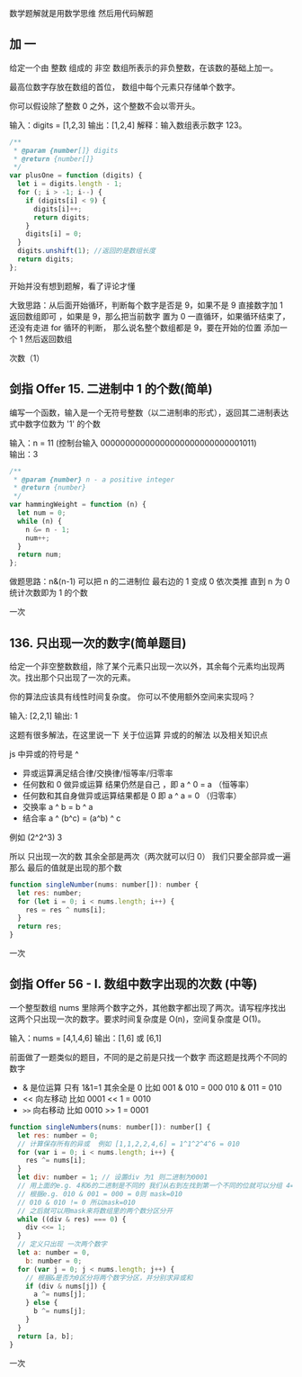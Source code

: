 数学题解就是用数学思维 然后用代码解题

## 加 一

给定一个由 整数 组成的 非空 数组所表示的非负整数，在该数的基础上加一。

最高位数字存放在数组的首位， 数组中每个元素只存储单个数字。

你可以假设除了整数 0 之外，这个整数不会以零开头。

输入：digits = [1,2,3]
输出：[1,2,4]
解释：输入数组表示数字 123。

```js
/**
 * @param {number[]} digits
 * @return {number[]}
 */
var plusOne = function (digits) {
  let i = digits.length - 1;
  for (; i > -1; i--) {
    if (digits[i] < 9) {
      digits[i]++;
      return digits;
    }
    digits[i] = 0;
  }
  digits.unshift(1); //返回的是数组长度
  return digits;
};
```

开始并没有想到题解，看了评论才懂

大致思路：从后面开始循环，判断每个数字是否是 9，如果不是 9 直接数字加 1 返回数组即可
，如果是 9，那么把当前数字 置为 0 一直循环，如果循环结束了，还没有走进 for 循环的判断，
那么说名整个数组都是 9，要在开始的位置 添加一个 1 然后返回数组

次数（1）

## 剑指 Offer 15. 二进制中 1 的个数(简单)

编写一个函数，输入是一个无符号整数（以二进制串的形式），返回其二进制表达式中数字位数为 '1' 的个数

输入：n = 11 (控制台输入 00000000000000000000000000001011)  
输出：3

```js
/**
 * @param {number} n - a positive integer
 * @return {number}
 */
var hammingWeight = function (n) {
  let num = 0;
  while (n) {
    n &= n - 1;
    num++;
  }
  return num;
};
```

做题思路：n&(n-1) 可以把 n 的二进制位 最右边的 1 变成 0 依次类推 直到 n 为 0 统计次数即为 1 的个数

一次

## 136. 只出现一次的数字(简单题目)

给定一个非空整数数组，除了某个元素只出现一次以外，其余每个元素均出现两次。找出那个只出现了一次的元素。

你的算法应该具有线性时间复杂度。 你可以不使用额外空间来实现吗？

输入: [2,2,1]
输出: 1

这题有很多解法，在这里说一下 关于位运算 异或的的解法 以及相关知识点

js 中异或的符号是 ^

- 异或运算满足结合律/交换律/恒等率/归零率
- 任何数和 0 做异或运算 结果仍然是自己 ，即 a ^ 0 = a （恒等率）
- 任何数和其自身做异或运算结果都是 0 即 a ^ a = 0 （归零率）
- 交换率 a ^ b = b ^ a
- 结合率 a ^ (b^c) = (a^b) ^ c

例如 (2^2^3) 3

所以 只出现一次的数 其余全部是两次（两次就可以归 0） 我们只要全部异或一遍 那么 最后的值就是出现的那个数

```js
function singleNumber(nums: number[]): number {
  let res: number;
  for (let i = 0; i < nums.length; i++) {
    res = res ^ nums[i];
  }
  return res;
}
```

一次

## 剑指 Offer 56 - I. 数组中数字出现的次数 (中等)

一个整型数组 nums 里除两个数字之外，其他数字都出现了两次。请写程序找出这两个只出现一次的数字。要求时间复杂度是 O(n)，空间复杂度是 O(1)。

输入：nums = [4,1,4,6]
输出：[1,6] 或 [6,1]

前面做了一题类似的题目，不同的是之前是只找一个数字 而这题是找两个不同的数字

- & 是位运算 只有 1&1=1 其余全是 0 比如 001 & 010 = 000 010 & 011 = 010
- << 向左移动 比如 0001 << 1 = 0010
- `>>` 向右移动 比如 0010 >> 1 = 0001

```js
function singleNumbers(nums: number[]): number[] {
  let res: number = 0;
  // 计算保存所有的异或  例如 [1,1,2,2,4,6] = 1^1^2^4^6 = 010
  for (var i = 0; i < nums.length; i++) {
    res ^= nums[i];
  }
  let div: number = 1; // 设置div 为1 则二进制为0001
  // 用上面的e.g. 4和6的二进制是不同的 我们从右到左找到第一个不同的位就可以分组 4=0100 6=0110
  // 根据e.g. 010 & 001 = 000 = 0则 mask=010
  // 010 & 010 != 0 所以mask=010
  // 之后就可以用mask来将数组里的两个数分区分开
  while ((div & res) === 0) {
    div <<= 1;
  }
  // 定义只出现 一次两个数字
  let a: number = 0,
    b: number = 0;
  for (var j = 0; j < nums.length; j++) {
    // 根据&是否为0区分将两个数字分区，并分别求异或和
    if (div & nums[j]) {
      a ^= nums[j];
    } else {
      b ^= nums[j];
    }
  }
  return [a, b];
}
```

一次
